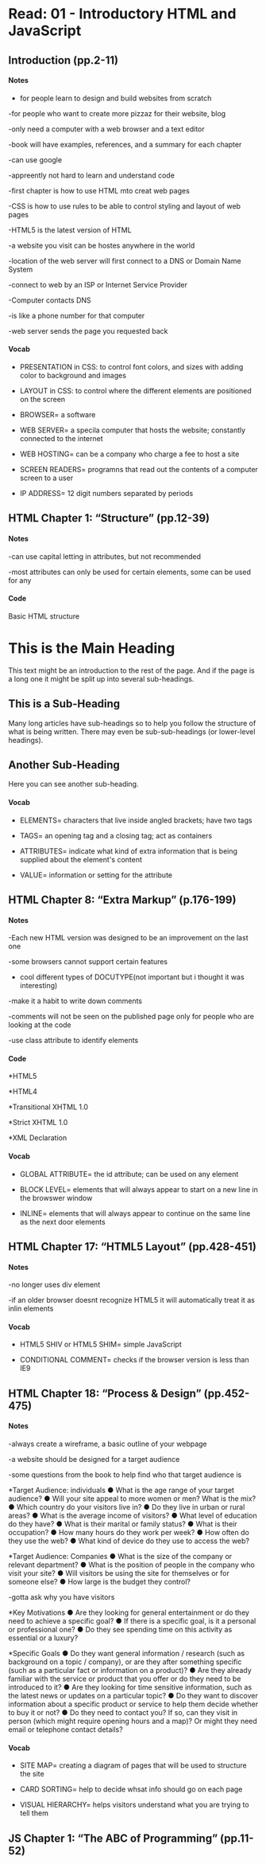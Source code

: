 # Read: 01 - Introductory HTML and JavaScript

## Introduction (pp.2-11)

#### Notes

- for people learn to design and build websites from scratch

-for people who want to create more pizzaz for their website, blog

-only need a computer with a web browser and a text editor

-book will have examples, references, and a summary for each chapter

-can use google 

-appreently not hard to learn and understand code

-first chapter is how to use HTML mto creat web pages

-CSS is how to use rules to be able to control styling and layout of web pages

-HTML5 is the latest version of HTML

-a website you visit can be hostes anywhere in the world

-location of the web server will first connect to a DNS or Domain Name System

-connect to web by an ISP or Internet Service Provider

-Computer contacts DNS

-is like a phone number for that computer

-web server sends the page you requested back

#### Vocab

- PRESENTATION in CSS: to control font colors, and sizes with adding color to background and images

- LAYOUT in CSS: to control where the different elements are positioned on the screen

- BROWSER= a software

- WEB SERVER= a specila computer that hosts the website; constantly connected to the internet

- WEB HOSTING= can be a company who charge a fee to host a site

- SCREEN READERS= programns that read out the contents of a computer screen to a user

- IP ADDRESS= 12 digit numbers separated by periods


## HTML Chapter 1: “Structure” (pp.12-39)

#### Notes

-can use capital letting in attributes, but not recommended

-most attributes can only be used for certain elements, some can be used for any

#### Code

Basic HTML structure

<html>
  <body>
   <h1>This is the Main Heading</h1>
    <p>This text might be an introduction to the rest of
 the page. And if the page is a long one it might
 be split up into several sub-headings.<p>
   <h2>This is a Sub-Heading</h2>
    <p>Many long articles have sub-headings so to help
 you follow the structure of what is being written.
 There may even be sub-sub-headings (or lower-level
 headings).</p>
  <h2>Another Sub-Heading</h2>
   <p>Here you can see another sub-heading.</p>
</body>
</html>

#### Vocab

- ELEMENTS= characters that live inside angled brackets; have two tags

- TAGS= an opening tag and a closing tag; act as containers

- ATTRIBUTES= indicate what kind of extra information that is being supplied about the element's content

- VALUE= information or setting for the attribute


## HTML Chapter 8: “Extra Markup” (p.176-199)

#### Notes

-Each new HTML version was designed to be an improvement on the last one

-some browsers cannot support certain features

- cool different types of DOCUTYPE(not important but i thought it was interesting)

-make it a habit to write down comments

-comments will not be seen on the published page only for people who are looking at the code

-use class attribute to identify elements

#### Code

*HTML5
<!DOCTYPE html>

*HTML4
<!DOCTYPE html PUBLIC
"-//W3C//DTD HTML 4.01 Transitional//EN"
"http://www.w3.org/TR/html4/loose.dtd">

*Transitional XHTML 1.0
<!DOCTYPE html PUBLIC
"-//W3C//DTD XHTML 1.0 Transitional//EN"
"http://www.w3.org/TR/xhtml1/DTD/
 xhtml1-transitional.dtd">

*Strict XHTML 1.0
<!DOCTYPE html PUBLIC
"-//W3C//DTD XHTML 1.0 Strict//EN"
"http://www.w3.org/TR/xhtml1/DTD/
 xhtml1-strict.dtd">

*XML Declaration
<?xml version="1.0" ?>

#### Vocab

- GLOBAL ATTRIBUTE= the id attribute; can be used on any element

- BLOCK LEVEL= elements that will always appear to start on a new line in the browswer window

- INLINE= elements that will always appear to continue on the same line as the next door elements

## HTML Chapter 17: “HTML5 Layout” (pp.428-451)

#### Notes

-no longer uses div element

-if an older browser doesnt recognize HTML5 it will automatically treat it as inlin elements

#### Vocab

- HTML5 SHIV or HTML5 SHIM= simple JavaScript

- CONDITIONAL COMMENT= checks if the browser version is less than IE9

## HTML Chapter 18: “Process & Design” (pp.452-475)

#### Notes

-always create a wireframe, a basic outline of your webpage

-a website should be designed for a target audience

-some questions from the book to help find who that target audience is

*Target Audience: individuals
● What is the age range of your target audience?
● Will your site appeal to more women or men? What is the mix?
● Which country do your visitors live in?
● Do they live in urban or rural areas?
● What is the average income of visitors?
● What level of education do they have?
● What is their marital or family status?
● What is their occupation?
● How many hours do they work per week?
● How often do they use the web?
● What kind of device do they use to access the web?

*Target Audience: Companies
● What is the size of the company or relevant department?
● What is the position of people in the company who visit your site?
● Will visitors be using the site for themselves or for someone else?
● How large is the budget they control?

-gotta ask why you have visitors

*Key Motivations
● Are they looking for general
entertainment or do they
need to achieve a specific
goal?
● If there is a specific goal, is
it a personal or professional
one?
● Do they see spending time on
this activity as essential or a
luxury?

*Specific Goals
● Do they want general
information / research (such
as background on a topic /
company), or are they after
something specific (such as a
particular fact or information
on a product)?
● Are they already familiar with
the service or product that
you offer or do they need to
be introduced to it?
● Are they looking for time
sensitive information, such as
the latest news or updates on
a particular topic?
● Do they want to discover
information about a specific
product or service to help
them decide whether to buy
it or not?
● Do they need to contact you?
If so, can they visit in person
(which might require opening
hours and a map)? Or might
they need email or telephone
contact details?

#### Vocab

- SITE MAP= creating a diagram of pages that will be used to structure the site

- CARD SORTING= help to decide whsat info should go on each page

- VISUAL HIERARCHY= helps visitors understand what you are trying to tell them

## JS Chapter 1: “The ABC of Programming” (pp.11-52)



